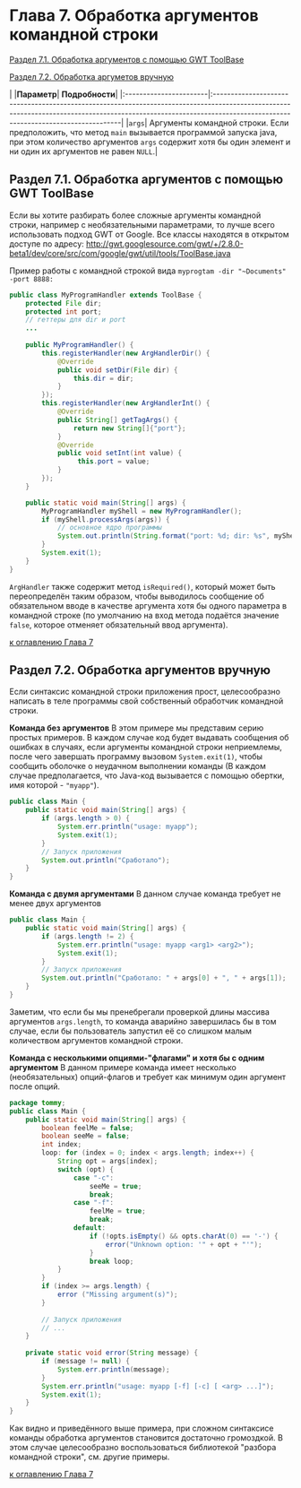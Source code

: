 # Глава 7. Обработка аргументов командной строки

[Раздел 7.1. Обработка аргументов с помощью GWT ToolBase](#раздел-71-обработка-аргументов-с-помощью-gwt-toolbase)

[Раздел 7.2. Обработка аргуметов вручную](#раздел-72-обработка-аргументов-вручную)

| 
|**Параметр**| **Подробности**|
|:-----------------------|:----------------------------------------------------------------------------------------------------------------------------------------------------------------------------------------------------------------|
|`args`| Аргументы командной строки. Если предположить, что метод `main` вызывается программой запуска java, при этом количество аргументов `args` содержит хотя бы один элемент и ни один их аргументов не равен `NULL`.|

## Раздел 7.1. Обработка аргументов с помощью GWT ToolBase

Если вы хотите разбирать более сложные аргументы командной строки, например с необязательными параметрами, то лучше всего использовать подход GWT от Google. Все классы находятся в открытом доступе по адресу: http://gwt.googlesource.com/gwt/+/2.8.0-beta1/dev/core/src/com/google/gwt/util/tools/ToolBase.java

Пример работы с командной строкой вида `myprogtam -dir "~Documents" -port 8888:`

```java
public class MyProgramHandler extends ToolBase {
    protected File dir;
    protected int port;
    // геттеры для dir и port
    ...
    
    public MyProgramHandler() {
        this.registerHandler(new ArgHandlerDir() {
            @Override
            public void setDir(File dir) {
                this.dir = dir;
            }
        });
        this.registerHandler(new ArgHandlerInt() {
            @Override
            public String[] getTagArgs() {
                return new String[]{"port"};
            }
            @Override
            public void setInt(int value) {
                 this.port = value;
            }
        });
    }

    public static void main(String[] args) {
        MyProgramHandler myShell = new MyProgramHandler();
        if (myShell.processArgs(args)) {
            // основное ядро программы
            System.out.println(String.format("port: %d; dir: %s", myShell.getPort(), myShell.getDir()));
        }
        System.exit(1);
    }
}
```

`ArgHandler` также содержит метод `isRequired()`, который может быть переопределён таким образом, чтобы выводилось сообщение об обязательном вводе в качестве аргумента хотя бы одного параметра в командной строке (по умолчанию на вход метода подаётся значение `false`, которое отменяет обязательный ввод аргумента).

[к оглавлению Глава 7](#глава-7-обработка-аргументов-командной-строки)

## Раздел 7.2. Обработка аргументов вручную

Если синтаксис командной строки приложения прост, целесообразно написать в теле программы свой собственный обработчик командной строки.

**Команда без аргументов**
В этом примере мы представим серию простых примеров. В каждом случае код будет выдавать сообщения об ошибках в случаях, если аргументы командной строки неприемлемы, после чего завершать программу вызовом `System.exit(1)`, чтобы сообщить оболочке о неудачном выполнении команды (В каждом случае предполагается, что Java-код вызывается с помощью обертки, имя которой - `"myapp"`).

```java
public class Main {
    public static void main(String[] args) {
        if (args.length > 0) {
            System.err.println("usage: myapp");
            System.exit(1);
        }
        // Запуск приложения
        System.out.println("Сработало");
    }
}
```

**Команда с двумя аргументами**
В данном случае команда требует не менее двух аргументов

```java
public class Main {
    public static void main(String[] args) {
        if (args.length != 2) {
            System.err.println("usage: myapp <arg1> <arg2>");
            System.exit(1);
        }
        // Запуск приложения
        System.out.println("Сработало: " + args[0] + ", " + args[1]);
    }
}
```

Заметим, что если бы мы пренебрегали проверкой длины массива аргументов `args.length`, то команда аварийно завершилась бы в том случае, если бы пользователь запустил её со слишком малым количеством аргументов командной строки.

**Команда с несколькими опциями-"флагами" и хотя бы с одним аргументом**
В данном примере команда имеет несколько (необязательных) опций-флагов и требует как минимум один аргумент после опций.

```java
package tommy;
public class Main {
    public static void main(String[] args) {
        boolean feelMe = false;
        boolean seeMe = false;
        int index;
        loop: for (index = 0; index < args.length; index++) {
            String opt = args[index];
            switch (opt) {
                case "-c":
                    seeMe = true;
                    break;
                case "-f":
                    feelMe = true;
                    break;
                default:
                    if (!opts.isEmpty() && opts.charAt(0) == '-') {
                        error("Unknown option: '" + opt + "'");
                    }
                    break loop;
            }
        }
        if (index >= args.length) {
            error ("Missing argument(s)");
        }
        
        // Запуск приложения
        // ...
    }
    
    private static void error(String message) {
        if (message != null) {
            System.err.println(message);
        }
        System.err.println("usage: myapp [-f] [-c] [ <arg> ...]");
        System.exit(1);
    }
}
```

Как видно и приведённого выше примера, при сложном синтаксисе команды обработка аргументов становится достаточно громоздкой. В этом случае целесообразно воспользоваться библиотекой "разбора командной строки", см. другие примеры.

[к оглавлению Глава 7](#глава-7-обработка-аргументов-командной-строки)